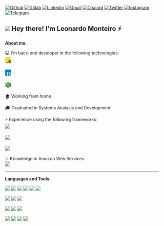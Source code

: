 [![Github](https://img.shields.io/badge/-Github-181717?style=for-the-badge&logo=Github&logoColor=white)](https://github.com/Leon4rdoMonteiro) 
[![Gitlab](http://img.shields.io/badge/-Gitlab-388e3c?style=for-the-badge&logo=Gitlab&logoColor=white)](https://gitlab.com/_leon4rdo.sh) 
[![Linkedin](https://img.shields.io/badge/-LinkedIn-blue?style=for-the-badge&logo=Linkedin&logoColor=white)](https://www.linkedin.com/in/leonardo-sh) 
[![Gmail](http://img.shields.io/badge/-Gmail-D14836?style=for-the-badge&logo=Gmail&logoColor=white)](mailto:leonardomonteiro.sh@gmail.com)
[![Discord](http://img.shields.io/badge/-Discord-7289DA?style=for-the-badge&logo=Discord&logoColor=white)](_leon4rdo.sh#3792)
[![Twitter](http://img.shields.io/badge/-Twitter-1DA1F2?style=for-the-badge&logo=Twitter&logoColor=white)](https://twitter.com/vinnyfs89)
[![Instagram](http://img.shields.io/badge/-Instagram-E4405F?style=for-the-badge&logo=Instagram&logoColor=white)](https://www.instagram.com/_leon4rdo.sh)
[![Telegram](http://img.shields.io/badge/-Telegram-2CA5E0?style=for-the-badge&logo=Telegram&logoColor=white)](https://t.me/leon4rdo_sh)

## <img src="https://raw.githubusercontent.com/jadilson12/jadilson12/master/assets/hi.gif" width="25"> Hey there! I'm Leonardo Monteiro :zap:

**About me:**

💻 I'm back-end developer in the following technologies:
<a href="https://www.javascript.com/">
  <code>
    <img height="20" src="https://raw.githubusercontent.com/github/explore/80688e429a7d4ef2fca1e82350fe8e3517d3494d/topics/javascript/javascript.png">
  </code>
</a> 
<a href="https://www.typescriptlang.org/">
  <code>
    <img height="20" src="https://raw.githubusercontent.com/github/explore/80688e429a7d4ef2fca1e82350fe8e3517d3494d/topics/typescript/typescript.png">
  </code>
</a>
<a href="https://nodejs.org">
  <code>
    <img height="20" src="https://raw.githubusercontent.com/github/explore/80688e429a7d4ef2fca1e82350fe8e3517d3494d/topics/nodejs/nodejs.png">
  </code>
</a>

:house: Working from home

🎓 Graduated in Systems Analysis and Development

:zap: Experience using the following frameworks:
<a href="https://expressjs.com/">
  <code>
    <img height="20" src="https://d2eip9sf3oo6c2.cloudfront.net/tags/images/000/000/359/full/expressjslogo.png">
  </code>
</a>
<a href="https://adonisjs.com/" >
  <code>
    <img height="20" src="https://avatars2.githubusercontent.com/u/13810373?s=200&v=4">
  </code>
</a>
<a href="https://nestjs.com/">
  <code>
    <img height="20" src="https://seeklogo.com/images/N/nestjs-logo-09342F76C0-seeklogo.com.png">
  </code>
</a>

:collision: Knowledge in Amazon Web Services
<a href="https://aws.amazon.com">
  <code>
    <img height="20" src="https://lavca.org/wp-content/uploads/2019/10/aws-logo-square.png">
  </code>
</a>

---

**Languages and Tools:**
  
<img height="25" src="https://img.shields.io/badge/javascript-ffff00.svg?&style=for-the-badge&logo=javascript&logoColor=000"></img>
<img height="25" src="https://img.shields.io/badge/typescript-33adff.svg?&style=for-the-badge&logo=typescript&logoColor=white"></img>
<img height="25" src="https://img.shields.io/badge/nodejs-339933.svg?&style=for-the-badge&logo=node.js&logoColor=white"></img>
<img height="25" src="https://img.shields.io/badge/nestjs-E0234E.svg?&style=for-the-badge&logo=nestjs&logoColor=white"> </img>
<img height="25" src="https://img.shields.io/badge/Prettier-F7B93E.svg?&style=for-the-badge&logo=Prettier&logoColor=white"> </img>
<img height="25" src="https://img.shields.io/badge/ESLint-4B32C3.svg?&style=for-the-badge&logo=ESLint&logoColor=white"> </img>

<img height="25" src="https://img.shields.io/badge/postgresql-336791.svg?&style=for-the-badge&logo=postgresql&logoColor=white"></img>
<img height="25" src="https://img.shields.io/badge/mysql-4479A1.svg?&style=for-the-badge&logo=mysql&logoColor=white"></img>
<img height="25" src="https://img.shields.io/badge/MongoDB-47A248.svg?&style=for-the-badge&logo=MongoDB&logoColor=white"></img>

<img height="25" src="https://img.shields.io/badge/docker-33adff.svg?&style=for-the-badge&logo=docker&logoColor=white"></img>
<img height="25" src="https://img.shields.io/badge/kubernetes-326CE5.svg?&style=for-the-badge&logo=kubernetes&logoColor=white"></img>
<img height="25" src="https://img.shields.io/badge/rancher-0075A8.svg?&style=for-the-badge&logo=rancher&logoColor=white"></img>
 
<img height="25" src="https://img.shields.io/badge/Swagger-85EA2D.svg?&style=for-the-badge&logo=Swagger&logoColor=black"></img>
<img height="25" src="https://img.shields.io/badge/Git-F05032.svg?&style=for-the-badge&logo=Git&logoColor=white"></img>
<img height="25" src="https://img.shields.io/badge/NGinx-269539.svg?&style=for-the-badge&logo=NGinx&logoColor=white"></img> 
<img height="25" src="https://img.shields.io/badge/Ubuntu-E95420.svg?&style=for-the-badge&logo=Ubuntu&logoColor=white"></img>
